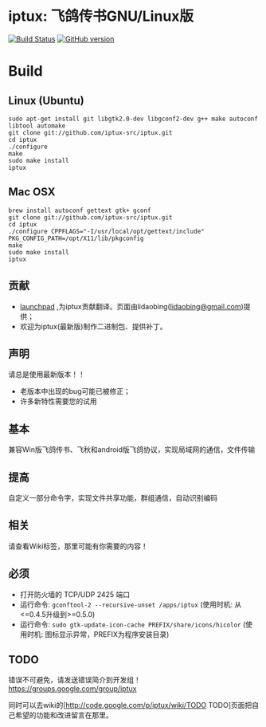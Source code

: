 # iptux: 飞鸽传书GNU/Linux版

[![Build Status](https://travis-ci.org/iptux-src/iptux.png?branch=master)](https://travis-ci.org/iptux-src/iptux)
[![GitHub version](https://badge.fury.io/gh/iptux-src%2Fiptux.png)](http://badge.fury.io/gh/iptux-src%2Fiptux)

# Build

## Linux (Ubuntu)

```
sudo apt-get install git libgtk2.0-dev libgconf2-dev g++ make autoconf libtool automake
git clone git://github.com/iptux-src/iptux.git
cd iptux
./configure
make
sudo make install
iptux
```

## Mac OSX

```
brew install autoconf gettext gtk+ gconf
git clone git://github.com/iptux-src/iptux.git
cd iptux
./configure CPPFLAGS="-I/usr/local/opt/gettext/include" PKG_CONFIG_PATH=/opt/X11/lib/pkgconfig
make
sudo make install
iptux
```


## 贡献

* [launchpad](http://translations.launchpad.net/iptux/trunk) ,为iptux贡献翻译。页面由lidaobing(lidaobing@gmail.com)提供；
* 欢迎为iptux(最新版)制作二进制包、提供补丁。

## 声明

请总是使用最新版本！！

* 老版本中出现的bug可能已被修正；
* 许多新特性需要您的试用

## 基本

兼容Win版飞鸽传书、飞秋和android版飞鸽协议，实现局域网的通信，文件传输

## 提高

自定义一部分命令字，实现文件共享功能，群组通信，自动识别编码

## 相关
请查看Wiki标签，那里可能有你需要的内容！

## 必须

* 打开防火墙的 TCP/UDP 2425  端口
* 运行命令: `gconftool-2 --recursive-unset /apps/iptux` (使用时机: 从<=0.4.5升级到>=0.5.0)
* 运行命令: `sudo gtk-update-icon-cache PREFIX/share/icons/hicolor` (使用时机: 图标显示异常，PREFIX为程序安装目录)


## TODO
错误不可避免，请发送错误简介到开发组！https://groups.google.com/group/iptux

同时可以去wiki的[http://code.google.com/p/iptux/wiki/TODO TODO]页面把自己希望的功能和改进留言在那里。
